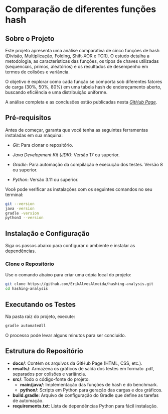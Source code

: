 # Comparação de diferentes funções hash
## Sobre o Projeto
Este projeto apresenta uma análise comparativa de cinco funções de hash (Divisão, Multiplicação, Folding, Shift-XOR e TCR). O estudo detalha a metodologia, as características das funções, os tipos de chaves utilizadas (sequenciais, primos, aleatórios) e os resultados de desempenho em termos de colisões e variância.

O objetivo é explorar como cada função se comporta sob diferentes fatores de carga (30%, 50%, 80%) em uma tabela hash de endereçamento aberto, buscando eficiência e uma distribuição uniforme.

A análise completa e as conclusões estão publicadas nesta [_GitHub Page_](https://erikalvesalmeida.github.io/hashing-analysis/ ).

## Pré-requisitos
Antes de começar, garanta que você tenha as seguintes ferramentas instaladas em sua máquina:

- *Git*: Para clonar o repositório.

- *Java Development Kit (JDK)*: Versão 17 ou superior.

- *Gradle*: Para automação da compilação e execução dos testes. Versão 8 ou superior.

- *Python*: Versão 3.11 ou superior.

Você pode verificar as instalações com os seguintes comandos no seu terminal:

```bash
git --version
java -version
gradle -version
python3 --version
```

## Instalação e Configuração
Siga os passos abaixo para configurar o ambiente e instalar as dependências.

### Clone o Repositório
Use o comando abaixo para criar uma cópia local do projeto:

```bash
git clone https://github.com/ErikAlvesAlmeida/hashing-analysis.git
cd hashing-analysis
```

## Executando os Testes
Na pasta raiz do projeto, execute:

```bash
gradle automateAll
```

O processo pode levar alguns minutos para ser concluído.

## Estrutura do Repositório
- **docs/**: Contém os arquivos da GitHub Page (HTML, CSS, etc.).
- **results/**: Armazena os gráficos de saída dos testes em formato .pdf, separados por colisões e variância.
- **src/**: Todo o código-fonte do projeto.
  - **main/java/**: Implementação das funções de hash e do benchmark.
  - **python/**: Scripts em Python para geração das cargas e dos gráficos.
- **build.gradle**: Arquivo de configuração do Gradle que define as tarefas de automação.
- **requirements.txt**: Lista de dependências Python para fácil instalação.
